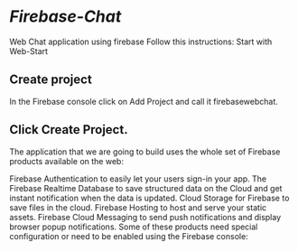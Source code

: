 # *Firebase-Chat*
Web Chat application using firebase
Follow this instructions:
Start with Web-Start

## Create project
In the Firebase console click on Add Project and call it firebasewebchat.

## Click Create Project.

The application that we are going to build uses the whole set of Firebase products available on the web:

Firebase Authentication to easily let your users sign-in your app.
The Firebase Realtime Database to save structured data on the Cloud and get instant notification when the data is updated.
Cloud Storage for Firebase to save files in the cloud.
Firebase Hosting to host and serve your static assets.
Firebase Cloud Messaging to send push notifications and display browser popup notifications.
Some of these products need special configuration or need to be enabled using the Firebase console:

